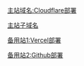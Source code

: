 [主站域名:Cloudflare部署](sam7.top)

[主站子域名](www.sam7.top)

[备用站1:Vercel部署](hppts//sam7.dpdns.org)

[备用站2:Github部署](hppts//crow7.dpdns.org)